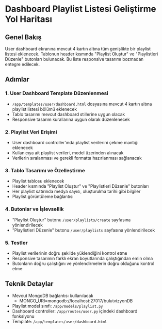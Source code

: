 # Dashboard Playlist Listesi Geliştirme Yol Haritası

## Genel Bakış
User dashboard ekranına mevcut 4 kartın altına tüm genişlikte bir playlist listesi eklenecek. Tablonun header kısmında "Playlist Oluştur" ve "Playlistleri Düzenle" butonları bulunacak. Bu liste responsive tasarımı bozmadan entegre edilecek.

## Adımlar

### 1. User Dashboard Template Düzenlenmesi
- `/app/templates/user/dashboard.html` dosyasına mevcut 4 kartın altına playlist listesi bölümü eklenecek
- Tablo tasarımı mevcut dashboard stillerine uygun olacak
- Responsive tasarım kurallarına uygun olarak düzenlenecek

### 2. Playlist Veri Erişimi
- User dashboard controller'ında playlist verilerini çekme mantığı eklenecek
- Kullanıcıya ait playlist verileri, model üzerinden alınacak
- Verilerin sıralanması ve gerekli formatta hazırlanması sağlanacak

### 3. Tablo Tasarımı ve Özelleştirme
- Playlist tablosu eklenecek
- Header kısmında "Playlist Oluştur" ve "Playlistleri Düzenle" butonları
- Her playlist satırında medya sayısı, oluşturulma tarihi gibi bilgiler
- Playlist görüntüleme bağlantısı

### 4. Butonlar ve İşlevsellik
- "Playlist Oluştur" butonu `/user/playlists/create` sayfasına yönlendirilecek
- "Playlistleri Düzenle" butonu `/user/playlists` sayfasına yönlendirilecek

### 5. Testler
- Playlist verilerinin doğru şekilde yüklendiğini kontrol etme
- Responsive tasarımın farklı ekran boyutlarında çalıştığından emin olma
- Butonların doğru çalıştığını ve yönlendirmelerin doğru olduğunu kontrol etme

## Teknik Detaylar
- Mevcut MongoDB bağlantısı kullanılacak
  - MONGO_URI=mongodb://localhost:27017/bulutvizyonDB
- Playlist model sınıfı: `/app/models/playlist.py`
- Dashboard controller: `/app/routes/user.py` içindeki dashboard fonksiyonu
- Template: `/app/templates/user/dashboard.html` 